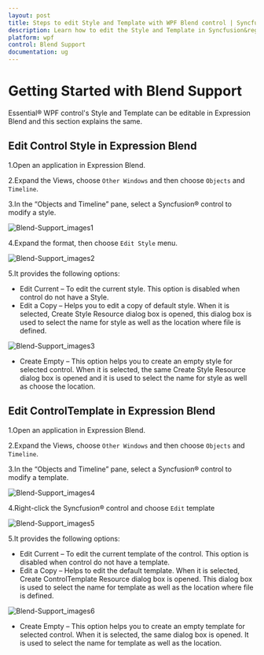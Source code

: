 ```yaml
---
layout: post
title: Steps to edit Style and Template with WPF Blend control | Syncfusion&reg;
description: Learn how to edit the Style and Template in Syncfusion&reg; Essential&reg; WPF Blend Support control, its elements and more.
platform: wpf
control: Blend Support
documentation: ug
---
```


# Getting Started with Blend Support

Essential&reg; WPF control's Style and Template can be editable in Expression Blend and this section explains the same.

## Edit Control Style in Expression Blend

1.Open an application in Expression Blend. 

2.Expand the Views, choose `Other Windows` and then choose `Objects` and `Timeline`.

3.In the “Objects and Timeline” pane, select a Syncfusion&reg; control to modify a style.

![Blend-Support_images1](Blend-Support_images/GettingStarted_img1.jpeg)


4.Expand the format, then choose `Edit Style` menu.

![Blend-Support_images2](Blend-Support_images/GettingStarted_img2.jpeg)


5.It provides the following options:

   * Edit Current – To edit the current style. This option is disabled when control do not have a Style.
   * Edit a Copy – Helps you to edit a copy of default style. When it is selected, Create Style Resource dialog box is opened, this dialog box is used to select the name for style as well as the location where file is defined. 

![Blend-Support_images3](Blend-Support_images/GettingStarted_img3.jpeg)


   * Create Empty – This option helps you to create an empty style for selected control. When it is selected, the same Create Style Resource dialog box is opened and it is used to select the name for style as well as choose the location.

## Edit ControlTemplate in Expression Blend

1.Open an application in Expression Blend. 

2.Expand the Views, choose `Other Windows` and then choose `Objects` and `Timeline`.

3.In the “Objects and Timeline” pane, select a Syncfusion&reg; control to modify a template.

![Blend-Support_images4](Blend-Support_images/GettingStarted_img4.jpeg)


4.Right-click the Syncfusion&reg; control and choose `Edit` template

![Blend-Support_images5](Blend-Support_images/GettingStarted_img5.jpeg)


5.It provides the following options:

* Edit Current – To edit the current template of the control. This option is disabled when control do not have a template.
* Edit a Copy – Helps to edit the default template. When it is selected, Create ControlTemplate Resource dialog box is opened. This dialog box is used to select the name for template as well as the location where file is defined.

![Blend-Support_images6](Blend-Support_images/GettingStarted_img6.jpeg)


* Create Empty – This option helps you to create an empty template for selected control. When it is selected, the same dialog box is opened. It is used to select the name for template as well as the location.


